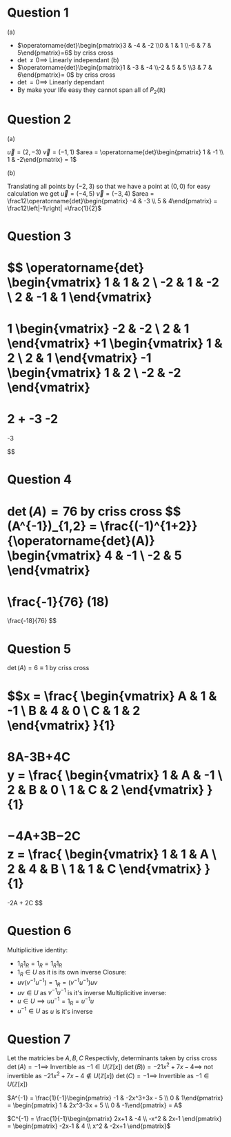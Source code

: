 # Question 1 

(a)
- $\operatorname{det}\begin{pmatrix}3 & -4 & -2 \\0 & 1 & 1 \\-6 & 7 & 5\end{pmatrix}=6$ by criss cross
- $\operatorname{det} \neq 0 \implies$ Linearly independant
(b)
-  $\operatorname{det}\begin{pmatrix}1 & -3 & -4 \\-2 & 5 & 5 \\3 & 7 & 6\end{pmatrix}= 0$ by criss cross
- $\operatorname{det} = 0 \implies$ Linearly dependant
- By make your life easy they cannot span all of $P_2(\mathbb{R})$

# Question 2

(a)

$\vec{u} = (2,-3)$
$\vec{v} = (-1,1)$
$area = \operatorname{det}\begin{pmatrix} 1 & -1 \\ 1 & -2\end{pmatrix} = 1$

(b)

Translating all points by $(-2,3)$ so that we have a point at $(0,0)$ for easy calculation we get
$\vec{u} = (-4,5)$
$\vec{v} = (-3,4)$
$area = \frac12\operatorname{det}\begin{pmatrix} -4 & -3 \\ 5 & 4\end{pmatrix} = \frac12\left|-1\right| =\frac{1}{2}$
# Question 3

$$
\operatorname{det}
\begin{vmatrix}
1 & 1 & 2 \\
-2 & 1 & -2 \\
2 & -1 & 1 
\end{vmatrix}
=
1
\begin{vmatrix}
-2 & -2 \\
2 & 1
\end{vmatrix}
+1
\begin{vmatrix}
1 & 2 \\
2 & 1
\end{vmatrix}
-1
\begin{vmatrix}
1 & 2 \\
-2 & -2
\end{vmatrix}
=
2 + -3 -2
=
-3

$$
# Question 4

$\operatorname{det}(A) = 76$ by criss cross
$$
(A^{-1})_{1,2} = \frac{(-1)^{1+2}}{\operatorname{det}(A)}
\begin{vmatrix} 4 & -1 \\ -2  & 5 \end{vmatrix}
=
\frac{-1}{76}
(18)
=
\frac{-18}{76}
$$
# Question 5

$\operatorname{det}(A) = 6 \equiv 1$ by criss cross

$$x = \frac{
\begin{vmatrix}
A & 1 & -1 \\
B & 4 & 0 \\
C & 1 & 2
\end{vmatrix}
}{1}
=
8A-3B+4C
$$
$$y = \frac{
\begin{vmatrix}
1 & A & -1 \\
2 & B & 0 \\
1 & C & 2
\end{vmatrix}
}{1}
=
−4A+3B−2C
$$
$$z = \frac{
\begin{vmatrix}
1 & 1 & A \\
2 & 4 & B \\
1 & 1 & C
\end{vmatrix}
}{1}
=
-2A + 2C
$$

# Question 6 

Multiplicitive identity:
- $1_R1_R = 1_R = 1_R1_R$
- $1_R \in U$ as it is its own inverse
Closure:
- $uv(v^{-1}u^{-1}) = 1_R = (v^{-1}u^{-1})uv$
- $uv \in U$ as $v^{-1}u^{-1}$ is it's inverse
Multiplicitive inverse:
- $u \in U \implies uu^{-1} = 1_R = u^{-1}u$
- $u^{-1} \in U$ as $u$ is it's inverse
# Question 7

Let the matricies be $A,B,C$ Respectivly, determinants taken by criss cross
$\operatorname{det}(A) = -1 \implies$ Invertible as $-1 \in U(\mathbb{Z}[x])$
$\operatorname{det}(B)) = −21x^2+7x−4 \implies$ not invertible as $−21x^2+7x−4 \notin U(\mathbb{Z}[x])$
$\operatorname{det}(C) = -1 \implies$ Invertible as $-1 \in U(\mathbb{Z}[x])$

$A^{-1} = \frac{1}{-1}\begin{pmatrix} -1 & -2x^3+3x - 5 \\ 0 & 1\end{pmatrix} = \begin{pmatrix} 1 & 2x^3-3x + 5 \\ 0 & -1\end{pmatrix} = A$

$C^{-1} = \frac{1}{-1}\begin{pmatrix} 2x+1 & -4 \\ -x^2 & 2x-1 \end{pmatrix} = \begin{pmatrix} -2x-1 & 4 \\ x^2 & -2x+1 \end{pmatrix}$


